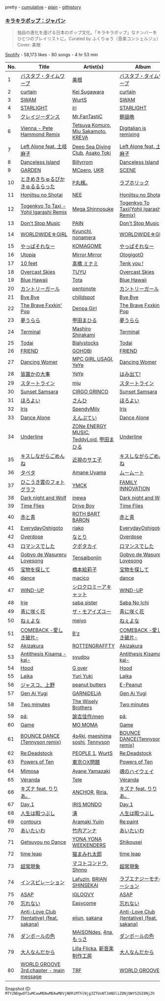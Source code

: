 pretty - [cumulative](/playlists/cumulative/37i9dQZF1DWVlypmfyCIGr.md) - [plain](/playlists/plain/37i9dQZF1DWVlypmfyCIGr) - [githistory](https://github.githistory.xyz/mackorone/spotify-playlist-archive/blob/main/playlists/plain/37i9dQZF1DWVlypmfyCIGr)

### [キラキラポップ：ジャパン](https://open.spotify.com/playlist/37i9dQZF1DWVlypmfyCIGr)

> 独自の進化を遂げる日本のポップ文化。「キラキラポップ」なナンバーをひとつのプレイリストに。Curated by ふくりゅう（音楽コンシェルジュ）Cover: 美根

[Spotify](https://open.spotify.com/user/spotify) - 58,173 likes - 80 songs - 4 hr 53 min

| No. | Title | Artist(s) | Album | Length |
|---|---|---|---|---|
| 1 | [バスタブ・タイムワープ](https://open.spotify.com/track/20Any3LMoV4E3OMiyqdXzR) | [美根](https://open.spotify.com/artist/5NDtujcf6hBmjyLI89Y11g) | [バスタブ・タイムワープ](https://open.spotify.com/album/556cAg3lVjho87iG6LVndB) | 5:11 |
| 2 | [curtain](https://open.spotify.com/track/4j8eZkDhi4ppiNhSkIR4Up) | [Kei Sugawara](https://open.spotify.com/artist/7xlTOxmnztZVNgoPlMV6YS) | [curtain](https://open.spotify.com/album/5X3NbcqfS8gwMPf5YXjvjW) | 2:43 |
| 3 | [SWAM](https://open.spotify.com/track/3mUDs6V97GirTDSNLJr5z6) | [WurtS](https://open.spotify.com/artist/6oued35Hkg7GIEXqVfBrQK) | [SWAM](https://open.spotify.com/album/07dVrbFzLZIszN5tGtSeVn) | 2:34 |
| 4 | [STARLIGHT](https://open.spotify.com/track/7gg611kXgkFXDwEdAAYSOD) | [iri](https://open.spotify.com/artist/1mN9lPKzTRTOop4u7S1Uy9) | [STARLIGHT](https://open.spotify.com/album/3goLdwlEKJatLLNgVkRcxf) | 3:07 |
| 5 | [クレイジーダンス](https://open.spotify.com/track/6VvJECRVUyDTcU0pXlV1Wz) | [Mr.FanTastiC](https://open.spotify.com/artist/42Z74v9b8xkEsOe6zkhsdA) | [朝昼晩](https://open.spotify.com/album/6FbpxhT8gawpWlZXWPjHJJ) | 3:37 |
| 6 | [Vienna \- Pete Hammond Remix](https://open.spotify.com/track/2ebGQdclV8kdGmMzgSPmAQ) | [Tetsuya Komuro](https://open.spotify.com/artist/0YXSqOpIseLknz8JjcX0UH), [Miu Sakamoto](https://open.spotify.com/artist/53MtqYIMvV1Z2L6FCh9f3h), [KREVA](https://open.spotify.com/artist/6lAinPkC2U1Huibu6Vfr9R) | [Digitalian is remixing](https://open.spotify.com/album/6LZXK9U7Q662aL3xNJrT3j) | 4:10 |
| 7 | [Left Alone feat\. 土岐麻子](https://open.spotify.com/track/1lIbuuAIcqM0Ft7nHixt25) | [Deep Sea Diving Club](https://open.spotify.com/artist/06kwmmM4VcnrOdBM25pREY), [Asako Toki](https://open.spotify.com/artist/4VIGlACQnSacU0b1HTLA7y) | [Left Alone feat\. 土岐麻子](https://open.spotify.com/album/1UBA1poMb5uU40hvC6ld9r) | 4:10 |
| 8 | [Danceless Island](https://open.spotify.com/track/1HveaXiH8hnI1spsowkeCL) | [Billyrrom](https://open.spotify.com/artist/7our8lu1Vk9CLnFEu3JEbc) | [Danceless Island](https://open.spotify.com/album/1syVDDqzi6brKX5hosWs8u) | 3:45 |
| 9 | [GARDEN](https://open.spotify.com/track/2vc2q9lZP7dIb944caT3uS) | [MCpero](https://open.spotify.com/artist/3a8u21oZObl3AVtsYIPCb7), [UKR](https://open.spotify.com/artist/4Kmcr57qtsg0viM8IglfPv) | [SCENE](https://open.spotify.com/album/7JuX2NT5DOVHOpUtqPiiKM) | 4:06 |
| 10 | [ときめきちゅるぴかきゅるるらった](https://open.spotify.com/track/5uSxT6i3vKlZYnLKQsHTmm) | [P丸様｡](https://open.spotify.com/artist/4hUWwJ0fRLx9rYtUvT26Ii) | [ラブホリック](https://open.spotify.com/album/1sJvXdzjZ7FYbftQyPDZBc) | 2:38 |
| 11 | [Honjitsu no Shotai](https://open.spotify.com/track/01ZBfQ4OjFODqWfvkgKn7y) | [NEE](https://open.spotify.com/artist/1gh7KnvnbRnc1gXEPuV8KH) | [Honjitsu no Shotai](https://open.spotify.com/album/1dXMQs6RfDHv6lgAPA1yxq) | 3:25 |
| 12 | [Togenkyo To Taxi \- Yohji Igarashi Remix](https://open.spotify.com/track/0XcbEqKQCQR8NknZ8QERdp) | [Mega Shinnosuke](https://open.spotify.com/artist/72owWXEwmyfKq3ajrajPAN) | [Togenkyo To Taxi\(Yohji Igarashi Remix\)](https://open.spotify.com/album/3elwIPFh7wYC4JwrCRGa6l) | 4:36 |
| 13 | [Don't Stop Music](https://open.spotify.com/track/7y0FQ8CkO9DgLTibVWfxwd) | [PAIN](https://open.spotify.com/artist/6j1kStxMJerbkmXFRY0Gqa) | [Don't Stop Music](https://open.spotify.com/album/5pYXUQ8e83wbktfh41WhhD) | 1:27 |
| 14 | [WORLDWIDE☆GIRL](https://open.spotify.com/track/6VIMp5ixCYoQmoIBOKrlyg) | [Kyunchi](https://open.spotify.com/artist/6OSypK1O2H0k33zP5HtPtI), [nonamera](https://open.spotify.com/artist/7rNZaXvNg2hfUGxQqd0nPe) | [WORLDWIDE☆GIRL](https://open.spotify.com/album/4Jjv97NhY1uM0TLKL6X0lH) | 2:56 |
| 15 | [やっぱそれなー](https://open.spotify.com/track/03zdsbNQ5BIPzMyOXRL36C) | [KOMAGOME](https://open.spotify.com/artist/4yi7xi9fRysQclHSMAkQpY) | [やっぱそれなー](https://open.spotify.com/album/0tHBLTysQOwtuGLNpWOcGH) | 2:49 |
| 16 | [Utopia](https://open.spotify.com/track/48MXnJ5rtyxncZ5paMhGpt) | [Mirror,Mirror](https://open.spotify.com/artist/5KDhjWedvGFr62NzeBasEw) | [OtogigotO](https://open.spotify.com/album/4mlCrC1fOJbVa0mz06IvWL) | 3:36 |
| 17 | [10 feet](https://open.spotify.com/track/2EU6OVRl84XZ62h2uCUS1N) | [髙橋 ミナミ](https://open.spotify.com/artist/4MkBd1szO83sKICDexbrRx) | [Tenk you !](https://open.spotify.com/album/4fqUwiWaGmVSE6u3ilwjaG) | 4:11 |
| 18 | [Overcast Skies](https://open.spotify.com/track/6IFs3VTvLLiQict4tAt7Ct) | [TUYU](https://open.spotify.com/artist/0PHf0oiic0xAnCrRuLTtHl) | [Overcast Skies](https://open.spotify.com/album/4SqUTGadZjUKgnYtFrPFkH) | 2:42 |
| 19 | [Blue Hawaii](https://open.spotify.com/track/72ElUNJsPAoVPBzaJ1sDKF) | [Tota](https://open.spotify.com/artist/6RptmPevPKd4YVK1VRpK3F) | [Blue Hawaii](https://open.spotify.com/album/2q3X7QPG8bwJH6PWTnkYR6) | 3:38 |
| 20 | [カントリーガール](https://open.spotify.com/track/3nSLP0sGzXyBJxySi0tTeZ) | [pentonote](https://open.spotify.com/artist/0qRcgfXhQZT9odwpLAm3TF) | [カントリーガール](https://open.spotify.com/album/3SkBigEs0dKWQZRQvN2C0m) | 4:46 |
| 21 | [Bye Bye](https://open.spotify.com/track/3hPTqw8pMF7SQpxaWngBOM) | [chilldspot](https://open.spotify.com/artist/4uJKSLGvdvinobijrcfKw4) | [Bye Bye](https://open.spotify.com/album/2oaPQosRx7EHt403lUQu07) | 3:41 |
| 22 | [The Brave Fxxkin' Pop](https://open.spotify.com/track/3gFIaXdygAJ4TnX5jk6zRT) | [Denpa Girl](https://open.spotify.com/artist/2hHLAWUioiEtCIay1ZndwS) | [The Brave Fxxkin' Pop](https://open.spotify.com/album/5eUp3wQU4548JdwuiRVvD0) | 4:25 |
| 23 | [夢うらら](https://open.spotify.com/track/2cydPEMbHxYPv6HSdO2YWV) | [甲田まひる](https://open.spotify.com/artist/12jXKCFV7aE96Zt5792waP) | [夢うらら](https://open.spotify.com/album/53ILFBykDQtSz8PSAFSDCz) | 4:07 |
| 24 | [Terminal](https://open.spotify.com/track/3rhOErwrktp6BhHxpJ0W7b) | [Mashiro Shirakami](https://open.spotify.com/artist/4m5nPDb3wgSoFINV9szgbx) | [Terminal](https://open.spotify.com/album/6kD6CDLaZcFleo6HLt5jOB) | 3:59 |
| 25 | [Todai](https://open.spotify.com/track/6O75NV4KyMzh47TS9Zow5m) | [Bialystocks](https://open.spotify.com/artist/3y24PAHjsJ3rWvMWERM7Oe) | [Todai](https://open.spotify.com/album/4hE6Ux4bskxZzUV7HKbIES) | 2:57 |
| 26 | [FRIEND](https://open.spotify.com/track/5MQHPXWW1uKlWzs4yVHukL) | [GOHOBI](https://open.spotify.com/artist/3rUTguiMzTMxzTFPSytp6M) | [FRIEND](https://open.spotify.com/album/72fImzAk8gvROU2z5waM7c) | 3:28 |
| 27 | [Dancing Womer](https://open.spotify.com/track/1gnwP3EsVfF9ZNB9ILG5Bq) | [MPC GIRL USAGI](https://open.spotify.com/artist/5f2e0f0Q7tv69BzuLHvien), [YeYe](https://open.spotify.com/artist/2YUe21UG1hJsuhy9E3bzxp) | [Dancing Womer](https://open.spotify.com/album/5ZPkVkgnqXl4XOYyKe1q3w) | 4:03 |
| 28 | [皆誰かの大事](https://open.spotify.com/track/6HDc6CUGa7muH5w6LroE4O) | [YeYe](https://open.spotify.com/artist/2YUe21UG1hJsuhy9E3bzxp) | [はみ出て!](https://open.spotify.com/album/1au12MdCdbwhk7GrEh7zAF) | 3:24 |
| 29 | [スタートライン](https://open.spotify.com/track/6fPqN3CbNZ4w403xlgQeWC) | [miu](https://open.spotify.com/artist/2QMEcA2HhzcfJX2eZLEEyp) | [スタートライン](https://open.spotify.com/album/0uKDWCzo91Vll8J6XJbhYD) | 3:07 |
| 30 | [Sunset Samsara](https://open.spotify.com/track/0TOeLC7Ngwe4Wui1DyhvE9) | [CIRGO GRINCO](https://open.spotify.com/artist/0alEP09QVuJvg8WsKWalSQ) | [Sunset Samsara](https://open.spotify.com/album/1jsKKFeBfOzzcZFYlGuBk7) | 4:29 |
| 31 | [ほろよい](https://open.spotify.com/track/6vMQPwSKJWc4q272mUPqeJ) | [さんひ](https://open.spotify.com/artist/4idudB1HgSIESccE67FbNf) | [ほろよい](https://open.spotify.com/album/2DsVuF5n03nZIlB5TH3x8Q) | 3:23 |
| 32 | [Iris](https://open.spotify.com/track/0jRcMo4Pumi9XcnJPknLYq) | [SpendyMily](https://open.spotify.com/artist/5yJWbZhLyZZa6u3yi0mcY0) | [Iris](https://open.spotify.com/album/4YAjsGX7nzk3GX6qczlKsz) | 3:46 |
| 33 | [Dance Alone](https://open.spotify.com/track/2kpZkWCfmuSvn8CZYGvNkO) | [えんぷてい](https://open.spotify.com/artist/7zzRFLfG1OzxyobuR74moh) | [Dance Alone](https://open.spotify.com/album/2grXUKK5gDiBlcWcpbKm6Y) | 4:56 |
| 34 | [Underline](https://open.spotify.com/track/6BfHBUl9feTv4ECMZtshzf) | [ZONe ENERGY MUSIC](https://open.spotify.com/artist/105xgM0ZGgcIZNi49qwnfj), [TeddyLoid](https://open.spotify.com/artist/3GfNJrDTZY7voXPDx8gH9I), [甲田まひる](https://open.spotify.com/artist/12jXKCFV7aE96Zt5792waP) | [Underline](https://open.spotify.com/album/52OCFHmqgSaOEcf7MKFsWO) | 2:46 |
| 35 | [キスしながらごめんね](https://open.spotify.com/track/3d9eaY8IT1fm2zdYOQvz7I) | [近視のサエ子](https://open.spotify.com/artist/2MsmOuarlQw1AYEhbDhwUv) | [キスしながらごめんね](https://open.spotify.com/album/41avACZelcwP3Fkk132dOe) | 4:16 |
| 36 | [タペタ](https://open.spotify.com/track/15BDbj5RPDsrLjr8bRNX2x) | [Amane Uyama](https://open.spotify.com/artist/3CyPpYzll6TJcJ0RTnHHVa) | [ムームート](https://open.spotify.com/album/6BlavVWbI2Poa6fBFMQWMk) | 3:45 |
| 37 | [ひこうき雲のフォトグラフ](https://open.spotify.com/track/3n2ZJck4ElEEhg2IbpcdzC) | [YMCK](https://open.spotify.com/artist/7ByfNcFxztbyKLEIVKmFVc) | [FAMILY INNOVATION](https://open.spotify.com/album/0JeYhVej0OWQBLwwFchXTU) | 5:10 |
| 38 | [Dark night and Wolf](https://open.spotify.com/track/4A7YECOkoEU836xYgZXT6B) | [inewa](https://open.spotify.com/artist/6TMfJ2LOJm39tJ14sl8MiV) | [Dark night and Wolf](https://open.spotify.com/album/13eZ6wFUoL72AJOvNlWgGx) | 3:41 |
| 39 | [Time Flies](https://open.spotify.com/track/0Udg5Pi16vI0k4xFiwcJ1X) | [Drive Boy](https://open.spotify.com/artist/40FGkO8b0zPEeoQc4X6FVs) | [Time Flies](https://open.spotify.com/album/06WX8DhjFaiZmN4rOma8DT) | 3:48 |
| 40 | [赤と青](https://open.spotify.com/track/6AsQ1wqbmYSRmc3S9mxbaj) | [ROTH BART BARON](https://open.spotify.com/artist/3WwL2Gya2VH0zHzOdakOX2) | [赤と青](https://open.spotify.com/album/46J15A4lTJm1BtYxgA9ZoQ) | 3:13 |
| 41 | [EverydayOshigoto](https://open.spotify.com/track/2YeH6qjTHgE1egJxmu1QRX) | [riako](https://open.spotify.com/artist/7uYh12ZsreYLcWyovDs1ZT) | [EverydayOshigoto](https://open.spotify.com/album/1rH26dsul2mVRNYF84QzfH) | 3:06 |
| 42 | [Overdose](https://open.spotify.com/track/2Dzzhb1oV5ckgOjWZLraIB) | [なとり](https://open.spotify.com/artist/6WmXWHmfBMhupyIs8MSqtu) | [Overdose](https://open.spotify.com/album/1ieXthJ9zXRWqTU8ROAeJa) | 3:17 |
| 43 | [ロマンスでした](https://open.spotify.com/track/1x33lujdyXrBG9RgatAO9Z) | [クボタカイ](https://open.spotify.com/artist/0eg7sMst2b9wLVyMgtRFpY) | [ロマンスでした](https://open.spotify.com/album/1Km5XZkUPH6rAOeJsJxzHv) | 4:41 |
| 44 | [Gobyo de Wasureru Lovesong](https://open.spotify.com/track/0oh1WjOpTG0PocwlFyqIwd) | [Tensaibonjin](https://open.spotify.com/artist/1ELi8EtBddXdfm2QdYCtVj) | [Gobyo de Wasureru Lovesong](https://open.spotify.com/album/0a6H5IaG0A3LUwV7GHrEgj) | 3:31 |
| 45 | [宝物を探して](https://open.spotify.com/track/1iCmaoArriFC1tl6AVWDN2) | [橋本絵莉子](https://open.spotify.com/artist/69k6tELwycdIAgvTInKNlM) | [宝物を探して](https://open.spotify.com/album/0QMVdecFQ6xf1HGexKqUzH) | 3:49 |
| 46 | [dance](https://open.spotify.com/track/4vURlCR65nymieanZFI26k) | [macico](https://open.spotify.com/artist/3E8101axpM3NdTLpv4vhhk) | [dance](https://open.spotify.com/album/1uhRpzbQSPY7uqyBkYXpt5) | 3:19 |
| 47 | [WIND\-UP](https://open.spotify.com/track/2Ce7oqp3p5LomuUT6O71VT) | [シロクロミーアキャット](https://open.spotify.com/artist/1Df09q3nInMTxbmnre927z) | [WIND\-UP](https://open.spotify.com/album/0wm3PcFTrgkpEKb5wrlLnV) | 2:38 |
| 48 | [Irie](https://open.spotify.com/track/3sx006zaXSbCKkqIZJAB7I) | [saba sister](https://open.spotify.com/artist/2E9ODwADhw1qvfO9BXAkGX) | [Saba No Ichi](https://open.spotify.com/album/4h0gEOGeWn8Dc22RJ0McFN) | 3:00 |
| 49 | [青に咲く花](https://open.spotify.com/track/0D1D5pNoOcHzgFH4YFVl6l) | [ザ・モアイズユー](https://open.spotify.com/artist/3IS1kmgNsXkKAhX7bBGr5C) | [青に咲く花](https://open.spotify.com/album/4x5yTcYBl5MJKGevXo1ojV) | 4:22 |
| 50 | [ねぇよな](https://open.spotify.com/track/7vS5bHgo0RWKAYl2fnnH66) | [meiyo](https://open.spotify.com/artist/6ggtLFRSvZsS61lbxLujd9) | [ねぇよな](https://open.spotify.com/album/2U6LZRTdPmnyM8gZzK0Xuq) | 2:40 |
| 51 | [COMEBACK \-愛しき破片\-](https://open.spotify.com/track/7Mgn8p0451fAjylZny6ABK) | [B'z](https://open.spotify.com/artist/7i9bNUSGORP5MIgrii3cJc) | [COMEBACK \-愛しき破片\-](https://open.spotify.com/album/1kIuGGIYH31Y9ev3q2DmA3) | 4:26 |
| 52 | [Akizakura](https://open.spotify.com/track/2q4BkQVipIOaGkOVXVDinW) | [ROTTENGRAFFTY](https://open.spotify.com/artist/5VLauD4FsZKQzCZEuJsxSj) | [Akizakura](https://open.spotify.com/album/1coZN5XonZPX90zeebHNHd) | 2:10 |
| 53 | [Antithesis Kisama \-kai\-](https://open.spotify.com/track/0OmfaGcA7apk49uVlzmWwC) | [syudou](https://open.spotify.com/artist/43XkWaoCS0wKjuMJrWFgoa) | [Antithesis Kisama \-kai\-](https://open.spotify.com/album/7Fe8AR257yKmXZfM7osje4) | 3:13 |
| 54 | [Hood](https://open.spotify.com/track/2uAHX7asfwBUDWf5TWahCo) | [G over](https://open.spotify.com/artist/7sJ2Az7V9sP0i4dN7fh8zp) | [Hood](https://open.spotify.com/album/5Skaxkp43qjAZxNpe7HUp4) | 4:13 |
| 55 | [Laika](https://open.spotify.com/track/5xA3rEBFUN7AaBKDWLoRES) | [Yuri Yuki](https://open.spotify.com/artist/3lBBdJs6hYYfPmG4DeJ91k) | [Laika](https://open.spotify.com/album/1ZDvVoXC2Qi4yYK4obgUsU) | 4:37 |
| 56 | [ジャスコ、上野](https://open.spotify.com/track/7HOdJYVnFS9hezqqS6LJ7B) | [peanut butters](https://open.spotify.com/artist/54hEgY8Ut3i0OriX1fELbP) | [E\-Peanut](https://open.spotify.com/album/1n6UmAxDAo3JMcKhKWcDu6) | 3:53 |
| 57 | [Gen Ai Yugi](https://open.spotify.com/track/3l2xktQvGgo9fNsb6SzaNw) | [GARNiDELiA](https://open.spotify.com/artist/7MIbdLkqD1qQE35LSISIM6) | [Gen Ai Yugi](https://open.spotify.com/album/2hdx95aAzVO3DE4brSpH3a) | 3:48 |
| 58 | [Two minutes](https://open.spotify.com/track/1lwxpEsQQ2GIOg1Ar5rB38) | [The Wisely Brothers](https://open.spotify.com/artist/11Cpz0a2etAGYbvCW6xLmb) | [Two minutes](https://open.spotify.com/album/2JZ6ecPu9mXbadyDzw53f8) | 2:40 |
| 59 | [páː](https://open.spotify.com/track/5TwzuauV7SjD00bUeMbWlB) | [諭吉佳作/men](https://open.spotify.com/artist/38NuNsMkSFQ98Xt40Pl1gB) | [páː](https://open.spotify.com/album/4u2bc1tj84eBXr6XPe5zOh) | 3:28 |
| 60 | [Game](https://open.spotify.com/track/3huVdo2Tnb25C1ytqY96yz) | [MO MOMA](https://open.spotify.com/artist/3lsRzCymTaeWHU0x2tVbSr) | [Game](https://open.spotify.com/album/1fEpWJwnmViFbkL4KmWCkH) | 2:52 |
| 61 | [BOUNCE DANCE \(Tennyson remix\)](https://open.spotify.com/track/4J5mrbZvKAZE2yY6RqvsRb) | [4s4ki](https://open.spotify.com/artist/5yCWuaBlu42BKsnW89brND), [maeshima soshi](https://open.spotify.com/artist/4O49GHbECmNppFvzK0WZXf), [Tennyson](https://open.spotify.com/artist/3Nb8N20WChM0swo5qWTvm8) | [BOUNCE DANCE\(Tennyson remix\)](https://open.spotify.com/album/0b9UYMUxvbb5qrxYy7C0UX) | 3:00 |
| 62 | [Re:Deadstock](https://open.spotify.com/track/1yeVYPhxJBdeSoUFVf0gkb) | [PEOPLE 1](https://open.spotify.com/artist/2llRPLPOCvnAiUozItvPsU), [WurtS](https://open.spotify.com/artist/6oued35Hkg7GIEXqVfBrQK) | [Re:Deadstock](https://open.spotify.com/album/2cDL3EX58mSFRisxcNRnwP) | 2:23 |
| 63 | [Powers of Ten](https://open.spotify.com/track/7mka9a1hglZQi2Y26kEl9H) | [東京○X問題](https://open.spotify.com/artist/7a6opgruoQHR0qzCfFqph8) | [Powers of Ten](https://open.spotify.com/album/3pl4XauhPf6m0a7LIjXBTl) | 4:39 |
| 64 | [Mimosa](https://open.spotify.com/track/5wb7qKTkJOAjcYrDIDc38r) | [Ayane Yamazaki](https://open.spotify.com/artist/3aAqZwjiV8gDsQLOazoXPF) | [魂のハイウェイ](https://open.spotify.com/album/7ldEOhZlm91lsrvm4pcd9N) | 3:28 |
| 65 | [Véranda](https://open.spotify.com/track/6h5ndow0y3PdcW6nFsxLFz) | [Tele](https://open.spotify.com/artist/2DesRdo7rppo0VC8cR3vsf) | [Véranda](https://open.spotify.com/album/0BuqNtULCov27tKzycHoWT) | 3:23 |
| 66 | [キズナ feat\. りりあ。](https://open.spotify.com/track/2yeLCBDvtCEQPDKvtDAiPx) | [ANCHOR](https://open.spotify.com/artist/1EOihoEv4bIg6aH3pl5FQY), [Riria.](https://open.spotify.com/artist/1J6OD7vLbjEuFVgVRlusmS) | [キズナ feat\. りりあ。](https://open.spotify.com/album/3vi4ReZ2XEjeJTn8E42Vf7) | 5:32 |
| 67 | [Day.1](https://open.spotify.com/track/6w4wd1vFmMCXujStxWW1iA) | [IRIS MONDO](https://open.spotify.com/artist/0sNst8lobIesP02uMtsikj) | [Day.1](https://open.spotify.com/album/75QXJdPQKib48SeYqLgllV) | 3:22 |
| 68 | [人生は暇つぶし](https://open.spotify.com/track/7HMRoV58PTvGaVEREJfymX) | [湧](https://open.spotify.com/artist/2WLQEvRcGXbXKqoEgYV3sK) | [人生は暇つぶし](https://open.spotify.com/album/1jxWh4mD5SN4wFwAcEHnjz) | 4:25 |
| 69 | [contours](https://open.spotify.com/track/6RafUlC3upSnWFg1ezLEQ4) | [Aramaki Yujin](https://open.spotify.com/artist/2QPHhfrO1mrCx65Im5PIJz) | [Re:paint](https://open.spotify.com/album/2JEn7L7tojzhKe91eOOmmg) | 5:01 |
| 70 | [あいたいわ](https://open.spotify.com/track/27vB0Sx5kEvVsjPOko8gDn) | [竹内アンナ](https://open.spotify.com/artist/7JbJSRUH6Wu2RtDfn8rbzw) | [あいたいわ](https://open.spotify.com/album/29hrW061sEYxEqFdSxmUkv) | 3:20 |
| 71 | [Getsuyou no Dance](https://open.spotify.com/track/51zSpfOogDG3NqCsVfI8O0) | [YONA YONA WEEKENDERS](https://open.spotify.com/artist/6DvqAr90Cw6sbEt4Iu6KDR) | [Shikousei](https://open.spotify.com/album/0WYt2Vo6QgYJeB3KHWUhgV) | 3:22 |
| 72 | [time leap](https://open.spotify.com/track/5T2bC2OrqfPMIYIf0QKUme) | [猫まみれ太郎](https://open.spotify.com/artist/4IQrKYTiYvhrID5HJ7aMHF) | [time leap](https://open.spotify.com/album/3g6OjtJ5SGs4HcuYHYTqbQ) | 2:38 |
| 73 | [超常現象](https://open.spotify.com/track/1xJSl3RNlCEtBO6iaeNyBc) | [マコトコンドウ](https://open.spotify.com/artist/5LGNw6Zr6yaFM9px1QiTwc), [Shnno](https://open.spotify.com/artist/5rQnj0wqxUG25x3ZOP0yhB) | [超常現象](https://open.spotify.com/album/1tOxV3Yj6S8XfhIjMYcSTA) | 2:55 |
| 74 | [インスピレーション](https://open.spotify.com/track/6f7a7DrnzcIxIpLQobEhgw) | [Lafuzin](https://open.spotify.com/artist/1AHiKEHZA1R7NmOeUMmhoo), [BRIAN SHINSEKAI](https://open.spotify.com/artist/162nZqAL1seshcby7rd2gY) | [ラブエナジーモチベーション](https://open.spotify.com/album/3HGSpLv4Q6dcCgACAULrC9) | 4:27 |
| 75 | [ASAP](https://open.spotify.com/track/7zXYc7ZDSf08qFVViPZxUZ) | [IGLOOVY](https://open.spotify.com/artist/6D39P7irYpHXGEIYfmehGj) | [ASAP](https://open.spotify.com/album/3nkzXNLNYiE0lChlq3KQhD) | 2:56 |
| 76 | [忘れない](https://open.spotify.com/track/3kU0EVpYyCLruGkAGN4ZJY) | [Easycome](https://open.spotify.com/artist/6sXjklgdrq2fcMVZ9gh6do) | [忘れない](https://open.spotify.com/album/3BtyA7edutncG1tX8BahaP) | 3:52 |
| 77 | [Anti\-Love Club \(tentative\) \(feat\. sakana\)](https://open.spotify.com/track/1P0F7HRKeHLPmOM2WKDBI7) | [eijun](https://open.spotify.com/artist/3fZEXtz36reclpIaZpu1Bx), [sakana](https://open.spotify.com/artist/7ynWqUtYVEl1GOhC4LmsT9) | [Anti\-Love Club \(tentative\) \(feat\. sakana\)](https://open.spotify.com/album/0GZLa2ceAPzh3Xnl4307Q5) | 2:52 |
| 78 | [ダンボールの色](https://open.spotify.com/track/6wVhOIPXpNDMwzR6vJc775) | [MAISONdes](https://open.spotify.com/artist/7LTiBdByoaUd329wCpmMcM), [4na](https://open.spotify.com/artist/4oFbU35Y1ezMvUlB6B5MTF), [もっさ](https://open.spotify.com/artist/7a7uhcdZvYg4IGcD9tUB3g) | [ダンボールの色](https://open.spotify.com/album/2hf6CS4HgQwuZd5FZ0njxU) | 3:47 |
| 79 | [大人なんだから](https://open.spotify.com/track/2okQ2nnHXjB43bsDs2EMSw) | [Lilla Flicka](https://open.spotify.com/artist/3micaqXD3IfdIBJV1WdVlV), [新音楽制作工房](https://open.spotify.com/artist/1z776vCwcm2F8ddQJWA4H8) | [大人なんだから](https://open.spotify.com/album/0roLcvRsv2xaNTsHz2ZMYH) | 4:46 |
| 80 | [WORLD GROOVE 3rd.chapter \- main message](https://open.spotify.com/track/51TXAX6tcwb9ezYkeWSbet) | [TRF](https://open.spotify.com/artist/74UwkYjA5WAPyrTYFO3mW9) | [WORLD GROOVE](https://open.spotify.com/album/0sObqoToUo9FDX2Yjh1jYk) | 6:47 |

Snapshot ID: `MTY2NDgwOTIwMCwwMDAwMDAwMDVjNDRiMThlNjg3ZTUxNTJmNDliZDNjOWY5ZGI0NjZh`
